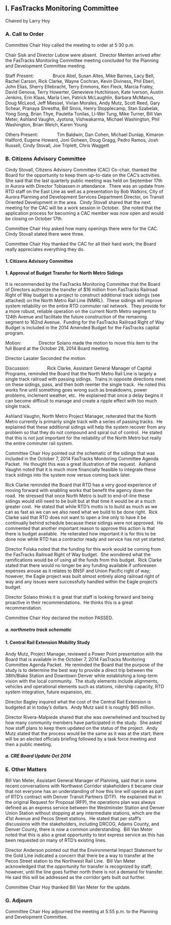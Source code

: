 ## I. FasTracks Monitoring Committee

Chaired by Larry Hoy

### A. Call to Order

Committee Chair Hoy called the meeting to order at 5:30 p.m.

Chair Sisk and Director Lubow were absent.  Director Menten arrived after the FasTracks Monitoring Committee meeting concluded for the Planning and Development Committee meeting.

Staff Present:               Bruce Abel, Susan Altes, Mike Barnes, Lacy Bell, Rachel Carson, Rick Clarke, Wayne Cochran, Kevin Diviness, Phil Eberl, John Elias, Sherry Ellebracht, Terry Emmons, Ken Fleck, Marcia Fraley, David Genova, Terry Howerter, Genevieve Hutchinson, Kate Iverson, Austin Jenkins, Erin Klaas, Marla Lien, Patrick McLaughlin, Barbara McManus, Doug McLeod, Jeff Miessel, Vivian Morales, Andy Mutz, Scott Reed, Gary Schear, Pranaya Shrestha, Bill Sirois, Henry Stopplecamp, Stan Szabelak, Yong Song, Brian Thye, Pauletta Tonilas, Li-Wei Tung, Mike Turner, Bill Van Meter, Ashland Vaughn, Jyotsna, Vishwakarma, Michael Washington, Phil Washington, Brian Welch, Karen Young

Others Present:               Tim Baldwin, Dan Cohen, Michael Dunlap, Kimaron Hallford, Eugene Howard, Joni Goheen, Doug Gragg, Pedro Ramos, Josh Russell, Cindy Stovall, Joe Triplett, Chris Waggett

### B. Citizens Advisory Committee

Cindy Stovall, Citizens Advisory Committee (CAC) Co-chair, thanked the Board for the opportunity to keep them up-to-date on the CAC’s activities.  She said that the last quarterly public meeting was held on September 17th in Aurora with Director Tobiassen in attendance.  There was an update from RTD staff on the East Line as well as a presentation by Bob Watkins, City of Aurora Planning and Development Services Department Director, on Transit Oriented Development in the area.  Cindy Stovall shared that the next meeting for the CAC will be a work session in October.  She noted that the application process for becoming a CAC member was now open and would be closing on October 17th.

Committee Chair Hoy asked how many openings there were for the CAC.  Cindy Stovall stated there were three.

Committee Chair Hoy thanked the CAC for all their hard work; the Board really appreciates everything they do.

#### 1. Citizens Advisory Committee

#### 1. Approval of Budget Transfer for North Metro Sidings

It is recommended by the FasTracks Monitoring Committee that the Board of Directors authorize the transfer of $16 million from FasTracks Railroad Right of Way budget to a project to construct additional track sidings (see attached) on the North Metro Rail Line (NMRL).  These sidings will improve system reliability on the entire RTD commuter rail network.  They provide for a more robust, reliable operation on the current North Metro segment to 124th Avenue and facilitate the future construction of the remaining segment to 162nd Avenue.  Funding for the FasTracks Railroad Right of Way Budget is included in the 2014 Amended Budget for the FasTracks capital program.

Motion:              Director Solano made the motion to move this item to the full Board at the October 28, 2014 Board meeting.

Director Lasater Seconded the motion.

Discussion:              Rick Clarke, Assistant General Manager of Capital Programs, reminded the Board that the North Metro Rail Line is largely a single track railroad with passing sidings.  Trains in opposite directions meet on these sidings, pass, and then both reenter the single track.  He noted this works fine until something goes wrong such as breakdowns, power problems, inclement weather, etc.  He explained that once a delay begins it can become difficult to manage and create a ripple effect with too much single track.

Ashland Vaughn, North Metro Project Manager, reiterated that the North Metro currently is primarily single track with a series of passing tracks.  He explained that these additional sidings will help the system recover from any problem so that they do not compound and spiral out of control.  He stated that this is not just important for the reliability of the North Metro but really the entire commuter rail system.

Committee Chair Hoy pointed out the schematic of the sidings that was included in the October 7, 2014 FasTracks Monitoring Committee Agenda Packet.  He thought this was a great illustration of the request.  Ashland Vaughn noted that it is much more financially feasible to integrate these track sidings into the system now versus coming back later.

Rick Clarke reminded the Board that RTD has a very good experience of moving forward with enabling works that benefit the agency down the road.  He stressed that once North Metro is built to end-of-line these sidings would still need to be built but at that time it would be at a much greater cost.  He stated that while RTD’s motto is to build as much as we can as fast as we can we also need what we build to be done right.  Rick Clarke said that RTD does not want to open a line only to have it be continually behind schedule because these sidings were not approved.  He commented that another important reason to approve this action is that there is budget available.  He reiterated how important it is for this to be done now while RTD has a contractor ready and service has not yet started.

Director Folska noted that the funding for this work would be coming from the FasTracks Railroad Right of Way budget.  She wondered what the ramifications would be of using all the funds from this budget.  Rick Clarke stated that there would no longer be any funding available if unforeseen expenses arouse as it relates to BNSF and Union Pacific right of way; however, the Eagle project was built almost entirely along railroad right of way and any issues were successfully handled within the Eagle project’s budget.

Director Solano thinks it is great that staff is looking forward and being proactive in their recommendations.  He thinks this is a great recommendation.

Committee Chair Hoy declared the motion PASSED.

##### a. northmetro track schematic

#### 1. Central Rail Extension Mobility Study

Andy Mutz, Project Manager, reviewed a Power Point presentation with the Board that is available in the October 7, 2014 FasTracks Monitoring Committee Agenda Packet.  He reminded the Board that the purpose of the study is to determine the best way to provide a direct trip between the 38th/Blake Station and Downtown Denver while establishing a long-term vision with the local community.  The study elements include alignments, vehicles and operational elements such as stations, ridership capacity, RTD system integration, future expansion, etc.

Director Bagley inquired what the cost of the Central Rail Extension is budgeted at in today’s dollars.  Andy Mutz said it is roughly $65 million.

Director Rivera-Malpiede shared that she was overwhelmed and touched by how many community members have participated in the study.  She asked how staff plans to keep them updated on the status of the project.  Andy Mutz stated that the process would be the same as it was at the start; there will be an elected officials briefing followed by a task force meeting and then a public meeting.

##### a. CRE Board Update Oct 2014

### E. Other Matters

Bill Van Meter, Assistant General Manager of Planning, said that in some recent conversations with Northwest Corridor stakeholders it became clear that not everyone has an understanding of how this line will operate as part of RTD’s contract with Denver Transit Partners (DTP).  He explained that in the original Request for Proposal (RFP), the operations plan was always defined as an express service between the Westminster Station and Denver Union Station without stopping at any intermediate stations, which are the 41st Avenue and Pecos Street stations.  He stated that per staff’s discussions with the stakeholders, including DRCOG, Adams County, and Denver County, there is now a common understanding.  Bill Van Meter noted that this is also a great opportunity to test express service as this has been requested on many of RTD’s existing lines.

Director Anderson pointed out that the Environmental Impact Statement for the Gold Line indicated a concern that there be a way to transfer at the Pecos Street station to the Northwest Rail Line.  Bill Van Meter acknowledged that the opportunity for transfer is recognized by staff; however, until the line goes further north there is not a demand for transfer.  He said this will be addressed as the corridor gets built out further.

Committee Chair Hoy thanked Bill Van Meter for the update.

### G. Adjourn

Committee Chair Hoy adjourned the meeting at 5:55 p.m. to the Planning and Development Committee.
